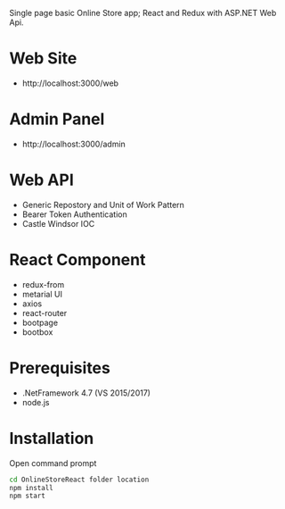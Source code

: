 Single page basic Online Store app; React and Redux with ASP.NET Web Api.

# Web Site
- http://localhost:3000/web

# Admin Panel
- http://localhost:3000/admin

# Web API
- Generic Repostory and Unit of Work Pattern
- Bearer Token Authentication
- Castle Windsor IOC

# React Component
  - redux-from
  - metarial UI
  - axios
  - react-router
  - bootpage
  - bootbox

# Prerequisites
  
  - .NetFramework 4.7 (VS 2015/2017)
  - node.js

# Installation 

Open command prompt

```sh
cd OnlineStoreReact folder location
npm install 
npm start
```
